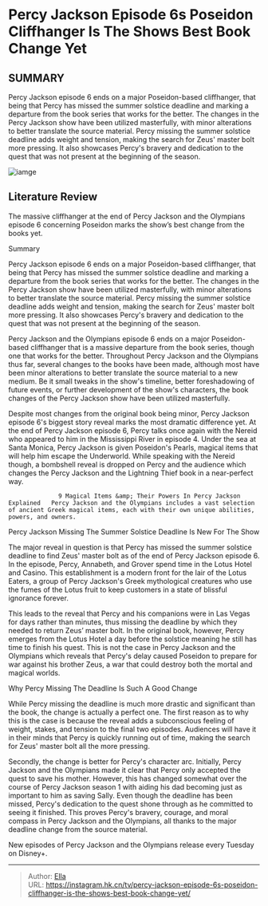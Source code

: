 # Percy Jackson Episode 6s Poseidon Cliffhanger Is The Shows Best Book Change Yet


## SUMMARY 



  Percy Jackson episode 6 ends on a major Poseidon-based cliffhanger, that being that Percy has missed the summer solstice deadline and marking a departure from the book series that works for the better.   The changes in the Percy Jackson show have been utilized masterfully, with minor alterations to better translate the source material.   Percy missing the summer solstice deadline adds weight and tension, making the search for Zeus&#39; master bolt more pressing. It also showcases Percy&#39;s bravery and dedication to the quest that was not present at the beginning of the season.  

![iamge](https://static1.srcdn.com/wordpress/wp-content/uploads/2024/01/percy-jackson-zeus-poseidon.jpg)

## Literature Review

The massive cliffhanger at the end of Percy Jackson and the Olympians episode 6 concerning Poseidon marks the show’s best change from the books yet.





Summary

  Percy Jackson episode 6 ends on a major Poseidon-based cliffhanger, that being that Percy has missed the summer solstice deadline and marking a departure from the book series that works for the better.   The changes in the Percy Jackson show have been utilized masterfully, with minor alterations to better translate the source material.   Percy missing the summer solstice deadline adds weight and tension, making the search for Zeus&#39; master bolt more pressing. It also showcases Percy&#39;s bravery and dedication to the quest that was not present at the beginning of the season.  







Percy Jackson and the Olympians episode 6 ends on a major Poseidon-based cliffhanger that is a massive departure from the book series, though one that works for the better. Throughout Percy Jackson and the Olympians thus far, several changes to the books have been made, although most have been minor alterations to better translate the source material to a new medium. Be it small tweaks in the show&#39;s timeline, better foreshadowing of future events, or further development of the show&#39;s characters, the book changes of the Percy Jackson show have been utilized masterfully.

Despite most changes from the original book being minor, Percy Jackson episode 6&#39;s biggest story reveal marks the most dramatic difference yet. At the end of Percy Jackson episode 6, Percy talks once again with the Nereid who appeared to him in the Mississippi River in episode 4. Under the sea at Santa Monica, Percy Jackson is given Poseidon&#39;s Pearls, magical items that will help him escape the Underworld. While speaking with the Nereid though, a bombshell reveal is dropped on Percy and the audience which changes the Percy Jackson and the Lightning Thief book in a near-perfect way.




                  9 Magical Items &amp; Their Powers In Percy Jackson Explained   Percy Jackson and the Olympians includes a vast selection of ancient Greek magical items, each with their own unique abilities, powers, and owners.   


 Percy Jackson Missing The Summer Solstice Deadline Is New For The Show 
          

The major reveal in question is that Percy has missed the summer solstice deadline to find Zeus&#39; master bolt as of the end of Percy Jackson episode 6. In the episode, Percy, Annabeth, and Grover spend time in the Lotus Hotel and Casino. This establishment is a modern front for the lair of the Lotus Eaters, a group of Percy Jackson&#39;s Greek mythological creatures who use the fumes of the Lotus fruit to keep customers in a state of blissful ignorance forever.

This leads to the reveal that Percy and his companions were in Las Vegas for days rather than minutes, thus missing the deadline by which they needed to return Zeus’ master bolt. In the original book, however, Percy emerges from the Lotus Hotel a day before the solstice meaning he still has time to finish his quest. This is not the case in Percy Jackson and the Olympians which reveals that Percy&#39;s delay caused Poseidon to prepare for war against his brother Zeus, a war that could destroy both the mortal and magical worlds.






 Why Percy Missing The Deadline Is Such A Good Change 
          

While Percy missing the deadline is much more drastic and significant than the book, the change is actually a perfect one. The first reason as to why this is the case is because the reveal adds a subconscious feeling of weight, stakes, and tension to the final two episodes. Audiences will have it in their minds that Percy is quickly running out of time, making the search for Zeus&#39; master bolt all the more pressing.

Secondly, the change is better for Percy&#39;s character arc. Initially, Percy Jackson and the Olympians made it clear that Percy only accepted the quest to save his mother. However, this has changed somewhat over the course of Percy Jackson season 1 with aiding his dad becoming just as important to him as saving Sally. Even though the deadline has been missed, Percy&#39;s dedication to the quest shone through as he committed to seeing it finished. This proves Percy&#39;s bravery, courage, and moral compass in Percy Jackson and the Olympians, all thanks to the major deadline change from the source material.




New episodes of Percy Jackson and the Olympians release every Tuesday on Disney&#43;.



---

> Author: [Ella](https://instagram.hk.cn/)  
> URL: https://instagram.hk.cn/tv/percy-jackson-episode-6s-poseidon-cliffhanger-is-the-shows-best-book-change-yet/  

